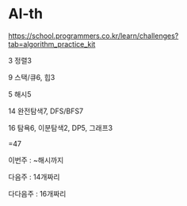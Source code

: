 # Al-th

https://school.programmers.co.kr/learn/challenges?tab=algorithm_practice_kit


3 정렬3

9 스택/큐6, 힙3

5 해시5

14 완전탐색7, DFS/BFS7

16 탐욕6, 이분탐색2, DP5, 그래프3

=47


이번주 : ~해시까지

다음주 : 14개짜리

다다음주 : 16개짜리
